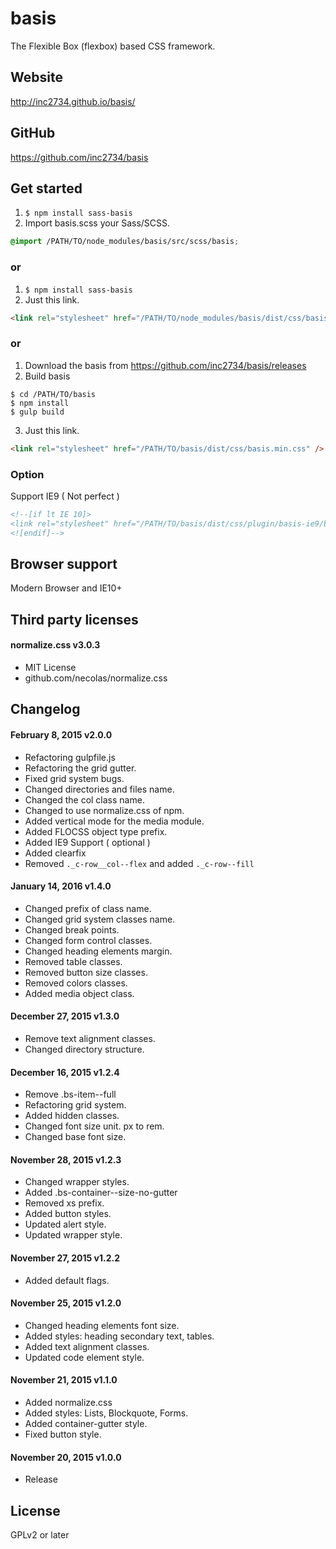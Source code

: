# basis
The Flexible Box (flexbox) based CSS framework.

## Website

http://inc2734.github.io/basis/

## GitHub

https://github.com/inc2734/basis

## Get started

1. ```$ npm install sass-basis```
2. Import basis.scss your Sass/SCSS.
```scss
@import /PATH/TO/node_modules/basis/src/scss/basis;
```

### or

1. ```$ npm install sass-basis```
2. Just this link.
```html
<link rel="stylesheet" href="/PATH/TO/node_modules/basis/dist/css/basis.min.css" />
```

### or

1. Download the basis from https://github.com/inc2734/basis/releases
2. Build basis
```shell
$ cd /PATH/TO/basis
$ npm install
$ gulp build
```
3. Just this link.
```html
<link rel="stylesheet" href="/PATH/TO/basis/dist/css/basis.min.css" />
```

### Option

Support IE9 ( Not perfect )

```html
<!--[if lt IE 10]>
<link rel="stylesheet" href="/PATH/TO/basis/dist/css/plugin/basis-ie9/basis-ie9.min.css" />
<![endif]-->
```

## Browser support
Modern Browser and IE10+

## Third party licenses

#### normalize.css v3.0.3
* MIT License
* github.com/necolas/normalize.css

## Changelog

#### February 8, 2015 v2.0.0
* Refactoring gulpfile.js
* Refactoring the grid gutter.
* Fixed grid system bugs.
* Changed directories and files name.
* Changed the col class name.
* Changed to use normalize.css of npm.
* Added vertical mode for the media module.
* Added FLOCSS object type prefix.
* Added IE9 Support ( optional )
* Added clearfix
* Removed `._c-row__col--flex` and added `._c-row--fill`

#### January 14, 2016 v1.4.0
* Changed prefix of class name.
* Changed grid system classes name.
* Changed break points.
* Changed form control classes.
* Changed heading elements margin.
* Removed table classes.
* Removed button size classes.
* Removed colors classes.
* Added media object class.

#### December 27, 2015 v1.3.0
* Remove text alignment classes.
* Changed directory structure.

#### December 16, 2015 v1.2.4
* Remove .bs-item--full
* Refactoring grid system.
* Added hidden classes.
* Changed font size unit. px to rem.
* Changed base font size.

#### November 28, 2015 v1.2.3
* Changed wrapper styles.
* Added .bs-container--size-no-gutter
* Removed xs prefix.
* Added button styles.
* Updated alert style.
* Updated wrapper style.

#### November 27, 2015 v1.2.2
* Added default flags.

#### November 25, 2015 v1.2.0
* Changed heading elements font size.
* Added styles: heading secondary text, tables.
* Added text alignment classes.
* Updated code element style.

#### November 21, 2015 v1.1.0
* Added normalize.css
* Added styles: Lists, Blockquote, Forms.
* Added container-gutter style.
* Fixed button style.

#### November 20, 2015 v1.0.0
* Release

## License

GPLv2 or later
